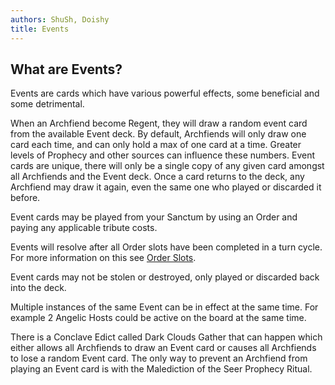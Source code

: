 ```yaml
---
authors: ShuSh, Doishy
title: Events
---
```


## What are Events?

Events are cards which have various powerful effects, some beneficial and some
detrimental.

When an Archfiend become Regent, they will draw a random event card from the
available Event deck. By default, Archfiends will only draw one card each time,
and can only hold a max of one card at a time. Greater levels of Prophecy and
other sources can influence these numbers. Event cards are unique, there will
only be a single copy of any given card amongst all Archfiends and the Event
deck. Once a card returns to the deck, any Archfiend may draw it again, even the
same one who played or discarded it before.

Event cards may be played from your Sanctum by using an Order and paying any
applicable tribute costs.

Events will resolve after all Order slots have been completed in a turn cycle.
For more information on this see [Order Slots][orders].

Event cards may not be stolen or destroyed, only played or discarded back into
the deck.

Multiple instances of the same Event can be in effect at the same time. For
example 2 Angelic Hosts could be active on the board at the same time.

There is a Conclave Edict called Dark Clouds Gather that can happen which either
allows all Archfiends to draw an Event card or causes all Archfiends to lose a
random Event card. The only way to prevent an Archfiend from playing an Event
card is with the Malediction of the Seer Prophecy Ritual.

[orders]: /core-mechanics/orders
